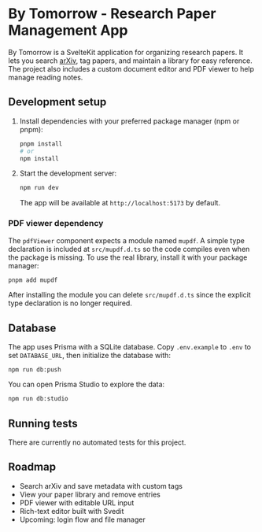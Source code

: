 # By Tomorrow - Research Paper Management App

By Tomorrow is a SvelteKit application for organizing research papers. It lets you search [arXiv](https://arxiv.org), tag papers, and maintain a library for easy reference. The project also includes a custom document editor and PDF viewer to help manage reading notes.

## Development setup

1. Install dependencies with your preferred package manager (npm or pnpm):
   ```bash
   pnpm install
   # or
   npm install
   ```
2. Start the development server:
   ```bash
   npm run dev
   ```
   The app will be available at `http://localhost:5173` by default.

### PDF viewer dependency

The `pdfViewer` component expects a module named `mupdf`. A simple type
declaration is included at `src/mupdf.d.ts` so the code compiles even when the
package is missing. To use the real library, install it with your package
manager:

```bash
pnpm add mupdf
```

After installing the module you can delete `src/mupdf.d.ts` since the explicit
type declaration is no longer required.

## Database

The app uses Prisma with a SQLite database. Copy `.env.example` to `.env` to set `DATABASE_URL`, then initialize the database with:
```
npm run db:push
```

You can open Prisma Studio to explore the data:
```bash
npm run db:studio
```

## Running tests

There are currently no automated tests for this project.

## Roadmap

- Search arXiv and save metadata with custom tags
- View your paper library and remove entries
- PDF viewer with editable URL input
- Rich-text editor built with Svedit
- Upcoming: login flow and file manager

